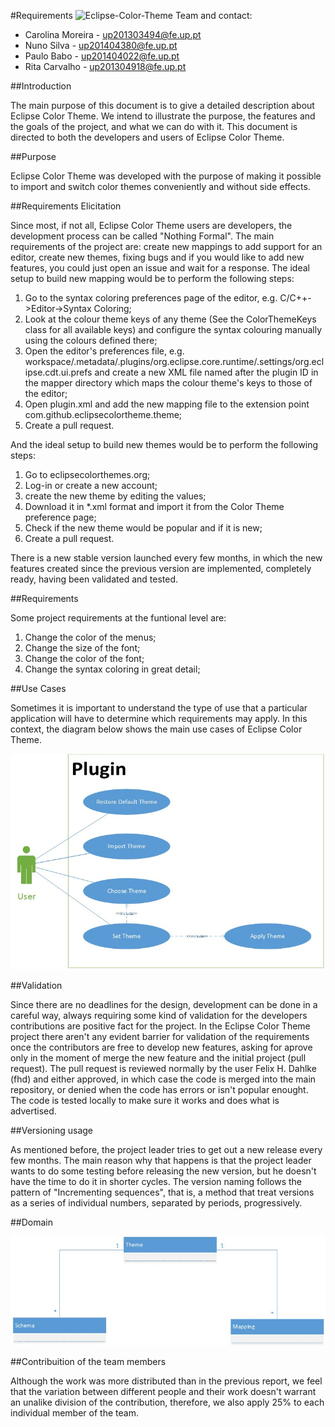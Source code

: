 
#Requirements
![Eclipse-Color-Theme](http://p2.pdt-extensions.org/images/colorthemes/screenshot.png)
Team and contact:
* Carolina Moreira - up201303494@fe.up.pt
* Nuno Silva - up201404380@fe.up.pt
* Paulo Babo - up201404022@fe.up.pt
* Rita Carvalho - up201304918@fe.up.pt

##Introduction

The main purpose of this document is to give a detailed description about Eclipse Color Theme. We intend to illustrate the purpose, the features and the goals of the project, and what we can do with it. This document is directed to both the developers and users of Eclipse Color Theme.

##Purpose

Eclipse Color Theme was developed with the purpose of making it possible to import and switch color themes conveniently and without side effects.

##Requirements Elicitation

Since most, if not all, Eclipse Color Theme users are developers, the development process can be called "Nothing Formal". The main requirements of the project are: create new mappings to add support for an editor, create new themes, fixing bugs and if you would like to add new features, you could just open an issue and wait for a response.
The ideal setup to build new mapping would be to perform the following steps:

1. Go to the syntax coloring preferences page of the editor, e.g. C/C++->Editor->Syntax Coloring;
2. Look at the colour theme keys of any theme (See the ColorThemeKeys class for all available keys) and configure the syntax colouring manually using the colours defined there;
3. Open the editor's preferences file, e.g. workspace/.metadata/.plugins/org.eclipse.core.runtime/.settings/org.eclipse.cdt.ui.prefs and create a new XML file named after the plugin ID in the mapper directory which maps the colour theme's keys to those of the editor;
4. Open plugin.xml and add the new mapping file to the extension point com.github.eclipsecolortheme.theme;
5. Create a pull request.

And the ideal setup to build new themes would be to perform the following steps:

1. Go to eclipsecolorthemes.org;
2. Log-in or create a new account;
3. create the new theme by editing the values;
4. Download it in *.xml format and import it from the Color Theme preference page;
5. Check if the new theme would be popular and if it is new;
6. Create a pull request.

There is a new stable version launched every few months, in which the new features created since the previous version are implemented, completely ready, having been validated and tested.

##Requirements

Some project requirements at the funtional level are:

1. Change the color of the menus;
2. Change the size of the font;
3. Change the color of the font;
4. Change the syntax coloring in great detail;

##Use Cases

Sometimes it is important to understand the type of use that a particular application will have to determine which requirements may apply. In this context, the diagram below shows the main use cases of Eclipse Color Theme.


![UseCases](https://github.com/Miridinia/eclipse-color-theme/blob/master/ESOF-docs/Resources/Use%20Cases.jpg)


##Validation

Since there are no deadlines for the design, development can be done in a careful way, always requiring some kind of validation for the developers contributions are positive fact for the project.
In the Eclipse Color Theme project there aren't any  evident barrier for validation of the requirements once the contributors are free to develop new features, asking for aprove only in the moment of merge the new feature and the initial project (pull request). The pull request is reviewed normally by the user Felix H. Dahlke (fhd) and either approved, in which case the code is merged into the main repository, or denied when the code has errors or isn't popular enought. The code is tested locally to make sure it works and does what is advertised. 


##Versioning usage

As mentioned before, the project leader tries to get out a new release every few months. The main reason why that happens is that the project leader wants to do some testing before releasing the new version, but he doesn't have the time to do it in shorter cycles.
The version naming follows the pattern of "Incrementing sequences", that is, a method that treat versions as a series of individual numbers, separated by periods, progressively.


##Domain

![Domain](https://github.com/Miridinia/eclipse-color-theme/blob/master/ESOF-docs/Resources/Domain.jpg)


##Contribuition of the team members

Although the work was more distributed than in the previous report, we feel that the variation between different people and their work  doesn't warrant an unalike division of the contribution, therefore, we also apply 25% to each individual member of the team.
